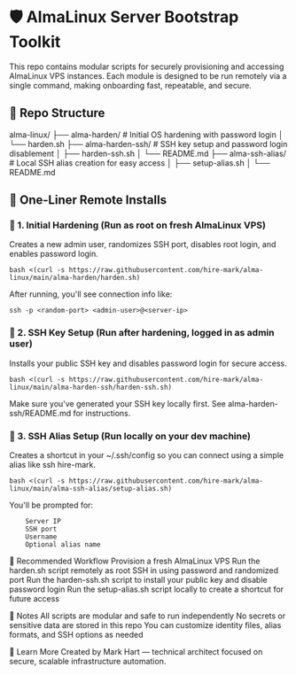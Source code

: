 # 🛡️ AlmaLinux Server Bootstrap Toolkit #

This repo contains modular scripts for securely provisioning and accessing AlmaLinux VPS instances. Each module is designed to be run remotely via a single command, making onboarding fast, repeatable, and secure.


## 📁 Repo Structure

alma-linux/
├── alma-harden/ # Initial OS hardening with password login
│ └── harden.sh
├── alma-harden-ssh/ # SSH key setup and password login disablement
│ ├── harden-ssh.sh
│ └── README.md
├── alma-ssh-alias/ # Local SSH alias creation for easy access
│ ├── setup-alias.sh
│ └── README.md


## 🚀 One-Liner Remote Installs ##

### 🔧 1. Initial Hardening (Run as root on fresh AlmaLinux VPS)

Creates a new admin user, randomizes SSH port, disables root login, and enables password login.

```
bash <(curl -s https://raw.githubusercontent.com/hire-mark/alma-linux/main/alma-harden/harden.sh)
```

After running, you'll see connection info like:

```
ssh -p <random-port> <admin-user>@<server-ip>
```
### 🔐 2. SSH Key Setup (Run after hardening, logged in as admin user)
Installs your public SSH key and disables password login for secure access.

```
bash <(curl -s https://raw.githubusercontent.com/hire-mark/alma-linux/main/alma-harden-ssh/harden-ssh.sh)
```

Make sure you've generated your SSH key locally first. See alma-harden-ssh/README.md for instructions.

### 🧭 3. SSH Alias Setup (Run locally on your dev machine)
Creates a shortcut in your ~/.ssh/config so you can connect using a simple alias like ssh hire-mark.

```
bash <(curl -s https://raw.githubusercontent.com/hire-mark/alma-linux/main/alma-ssh-alias/setup-alias.sh)
```
You'll be prompted for:
```
    Server IP
    SSH port
    Username
    Optional alias name
```

🧠 Recommended Workflow
    Provision a fresh AlmaLinux VPS
    Run the harden.sh script remotely as root
    SSH in using password and randomized port
    Run the harden-ssh.sh script to install your public key and disable password login
    Run the setup-alias.sh script locally to create a shortcut for future access

📌 Notes
    All scripts are modular and safe to run independently
    No secrets or sensitive data are stored in this repo
    You can customize identity files, alias formats, and SSH options as needed

🔗 Learn More
Created by Mark Hart — technical architect focused on secure, scalable infrastructure automation.